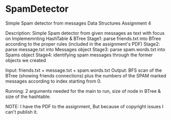 # SpamDetector
Simple Spam detector from messages
Data Structures Assignment 4

Description: Simple Spam detector from given messages as text with focus on Implememnting HashTable & BTree
Stage1: parse friends.txt into BTree according to the proper rules (included in the assignment's PDF)
Stage2: parse message.txt into Messages object
Stage3: parse spam.words.txt into Spams object
Stage4: identifying spam messages through the former objects we created

Input: friends.txt + message.txt + spam.words.txt
Output: BFS scan of the BTree (showing friends connections) plus the numbers of the SPAM marked messages according to index starting from 0.

Running: 2 arguments needed for the main to run, size of node in BTree & size of the hashtable.

NOTE: I have the PDF to the assignment, But because of copyright issues I can't publish it.
